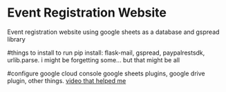 # Event Registration Website

Event registration website using google sheets as a database and gspread library 

#things to install to run
pip install: flask-mail, gspread, paypalrestsdk, urlib.parse. i might be forgetting some... but that might be all

#configure
google cloud console google sheets plugins, google drive plugin, other things. [video that helped me](https://youtu.be/cnPlKLEGR7E)

